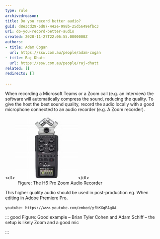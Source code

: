 ```yaml
---
type: rule
archivedreason: 
title: Do you record better audio?
guid: d8e3cd29-5d87-442e-998b-25d5649efbc3
uri: do-you-record-better-audio
created: 2020-11-27T22:06:55.0000000Z
authors:
- title: Adam Cogan
  url: https://ssw.com.au/people/adam-cogan
- title: Raj Dhatt
  url: https://ssw.com.au/people/raj-dhatt
related: []
redirects: []

---
```


When recording a Microsoft Teams or a Zoom call (e.g. an interview) the software will automatically compress the sound, reducing the quality. To give the host the best sound quality, record the audio locally with a good microphone connected to an audio recorder (e.g. A Zoom recorder).

<!--endintro-->
<dl class="image">&lt;dt&gt;<img src="h6-pro-zoom-audio-recorder.jpg" alt="h6-pro-zoom-audio-recorder.jpg">&lt;/dt&gt;<dd>Figure: The H6 Pro Zoom Audio Recorder</dd></dl>
This higher quality audio should be used in post-production eg. When editing in Adobe Premiere Pro.


`youtube: https://www.youtube.com/embed/yfbKXqRAgOA`
 


::: good
Figure: Good example – Brian Tyler Cohen and Adam Schiff – the setup is likely Zoom and a good mic

:::
